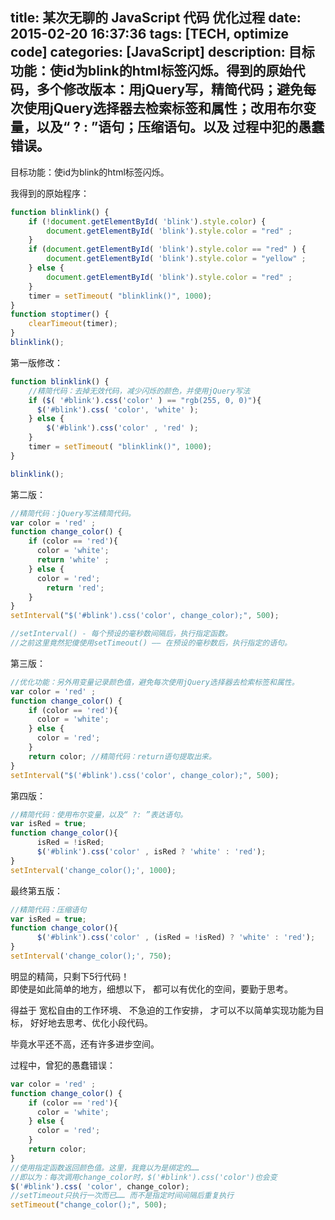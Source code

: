 title: 某次无聊的 JavaScript 代码 优化过程
date: 2015-02-20 16:37:36
tags: [TECH, optimize code]
categories: [JavaScript]
description: 目标功能：使id为blink的html标签闪烁。得到的原始代码，多个修改版本：用jQuery写，精简代码；避免每次使用jQuery选择器去检索标签和属性；改用布尔变量，以及“ ? &#58; ”语句；压缩语句。以及 过程中犯的愚蠢错误。
---
目标功能：使id为blink的html标签闪烁。


我得到的原始程序：
```javascript
function blinklink() {
    if (!document.getElementById( 'blink').style.color) {
        document.getElementById( 'blink').style.color = "red" ;
    }
    if (document.getElementById( 'blink').style.color == "red" ) {
        document.getElementById( 'blink').style.color = "yellow" ;
    } else {
        document.getElementById( 'blink').style.color = "red" ;
    }
    timer = setTimeout( "blinklink()", 1000);
}
function stoptimer() {
    clearTimeout(timer);
}
blinklink();
```


第一版修改：
```javascript
function blinklink() {
    //精简代码：去掉无效代码，减少闪烁的颜色，并使用jQuery写法
    if ($( '#blink').css('color' ) == "rgb(255, 0, 0)"){
      $('#blink').css( 'color', 'white' );
    } else {
        $('#blink').css('color' , 'red' );
    }
    timer = setTimeout( "blinklink()", 1000);
}

blinklink();
```


第二版：
```javascript
//精简代码：jQuery写法精简代码。
var color = 'red' ;
function change_color() {
    if (color == 'red'){
      color = 'white';
      return 'white' ;
    } else {
      color = 'red';
        return 'red';
    }
}
setInterval("$('#blink').css('color', change_color);", 500);

//setInterval() - 每个预设的毫秒数间隔后，执行指定函数。
//之前这里竟然犯傻使用setTimeout() —— 在预设的毫秒数后，执行指定的语句。
```


第三版：
```javascript
//优化功能：另外用变量记录颜色值，避免每次使用jQuery选择器去检索标签和属性。
var color = 'red' ;
function change_color() {
    if (color == 'red'){
      color = 'white';
    } else {
      color = 'red';
    }
    return color; //精简代码：return语句提取出来。
}
setInterval("$('#blink').css('color', change_color);", 500);
```


第四版：
```javascript
//精简代码：使用布尔变量，以及“ ?: ”表达语句。
var isRed = true;
function change_color(){
      isRed = !isRed;
      $('#blink').css('color' , isRed ? 'white' : 'red');
}
setInterval('change_color();', 1000);
```


最终第五版：
```javascript
//精简代码：压缩语句
var isRed = true;
function change_color(){
      $('#blink').css('color' , (isRed = !isRed) ? 'white' : 'red');
}
setInterval('change_color();', 750);
```
明显的精简，只剩下5行代码！<br/>
即使是如此简单的地方，细想以下，
都可以有优化的空间，要勤于思考。

得益于
宽松自由的工作环境、
不急迫的工作安排，
才可以不以简单实现功能为目标，
好好地去思考、优化小段代码。

毕竟水平还不高，还有许多进步空间。



过程中，曾犯的愚蠢错误：
```javascript
var color = 'red' ;
function change_color() {
    if (color == 'red'){
      color = 'white';
    } else {
      color = 'red';
    }
    return color;
}
//使用指定函数返回颜色值。这里，我竟以为是绑定的……
//即以为：每次调用change_color时，$('#blink').css('color')也会变
$('#blink').css( 'color', change_color); 
//setTimeout只执行一次而已…… 而不是指定时间间隔后重复执行
setTimeout("change_color();", 500); 
```